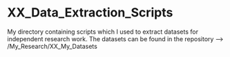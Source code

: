 # XX_Data_Extraction_Scripts
My directory containing scripts which I used to extract datasets for independent research work. The datasets can be found in the repository --> /My_Research/XX_My_Datasets
